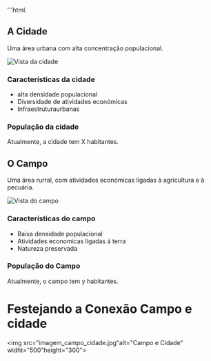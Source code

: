 '''html.

<section>
<h2>A Cidade</h2>
<p>Uma área urbana com alta concentração populacional.</p>
<img scr=imagem_da_cidade.jpg" alt="Vista da cidade">
<h3>Características da cidade</h3>
<ul>
<li>alta densidade populacional</li>
<li>Diversidade de atividades económicas</li>
<li>Infraestruturaurbanas</li>
</ul>
<h3>População da cidade</h3>
<p>Atualmente, a cidade tem X habitantes.</p>
</section>

<section>
<h2>O Campo</h2>
<p>Uma área rurral, com atividades económicas ligadas à agricultura e à pecuária.</p>
<img src="imagem_do_campo.jpg" alt="Vista do campo">
<h3>Características do campo</h3>
<ul>
<li>Baixa densidade populacional</li>
<li>Atividades economicas ligadas á terra</li>
<li>Natureza preservada</li>
</ul>
<h3>População do Campo</h3>
<p>Atualmente, o campo tem y habitantes.</p>
</section>

<!DOCTYPE HTML>
<html>
<head>
 <title>Conexão Campo me cidade</title>
 </head>
 <body>
 <h1>Festejando a Conexão Campo e cidade</h1>

  <!-- imagem representando o campo e a cidade -->
  <img src="imagem_campo_cidade.jpg"alt="Campo e Cidade" widht="500"height="300">

  